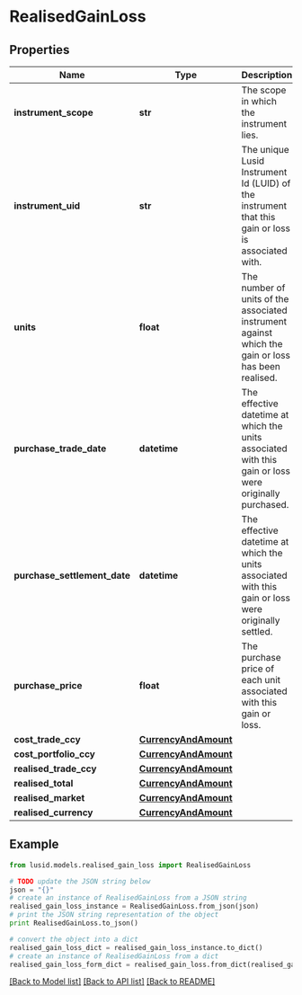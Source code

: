 # RealisedGainLoss


## Properties
Name | Type | Description | Notes
------------ | ------------- | ------------- | -------------
**instrument_scope** | **str** | The scope in which the instrument lies. | [optional] 
**instrument_uid** | **str** | The unique Lusid Instrument Id (LUID) of the instrument that this gain or loss is associated with. | 
**units** | **float** | The number of units of the associated instrument against which the gain or loss has been realised. | 
**purchase_trade_date** | **datetime** | The effective datetime at which the units associated with this gain or loss were originally purchased. | [optional] [readonly] 
**purchase_settlement_date** | **datetime** | The effective datetime at which the units associated with this gain or loss were originally settled. | [optional] [readonly] 
**purchase_price** | **float** | The purchase price of each unit associated with this gain or loss. | [optional] 
**cost_trade_ccy** | [**CurrencyAndAmount**](CurrencyAndAmount.md) |  | 
**cost_portfolio_ccy** | [**CurrencyAndAmount**](CurrencyAndAmount.md) |  | 
**realised_trade_ccy** | [**CurrencyAndAmount**](CurrencyAndAmount.md) |  | 
**realised_total** | [**CurrencyAndAmount**](CurrencyAndAmount.md) |  | 
**realised_market** | [**CurrencyAndAmount**](CurrencyAndAmount.md) |  | [optional] 
**realised_currency** | [**CurrencyAndAmount**](CurrencyAndAmount.md) |  | [optional] 

## Example

```python
from lusid.models.realised_gain_loss import RealisedGainLoss

# TODO update the JSON string below
json = "{}"
# create an instance of RealisedGainLoss from a JSON string
realised_gain_loss_instance = RealisedGainLoss.from_json(json)
# print the JSON string representation of the object
print RealisedGainLoss.to_json()

# convert the object into a dict
realised_gain_loss_dict = realised_gain_loss_instance.to_dict()
# create an instance of RealisedGainLoss from a dict
realised_gain_loss_form_dict = realised_gain_loss.from_dict(realised_gain_loss_dict)
```
[[Back to Model list]](../README.md#documentation-for-models) [[Back to API list]](../README.md#documentation-for-api-endpoints) [[Back to README]](../README.md)


